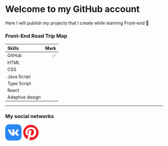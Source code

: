 # Welcome to my GitHub account

Here I will publish my projects that I create while learning Front-end 📖  

### Front-End Road Trip Map

Skills | Mark
:------|----:
GitHub|✅
HTML|
CSS|
Java Script|
Type Script|
React|
Adaptive design|

***
### My social networks

[![VK](vk_5968835.png)](https://vk.com/id377592112)
[![Pinterest](social_12942242.png)](https://pin.it/6MWY5bV43)
